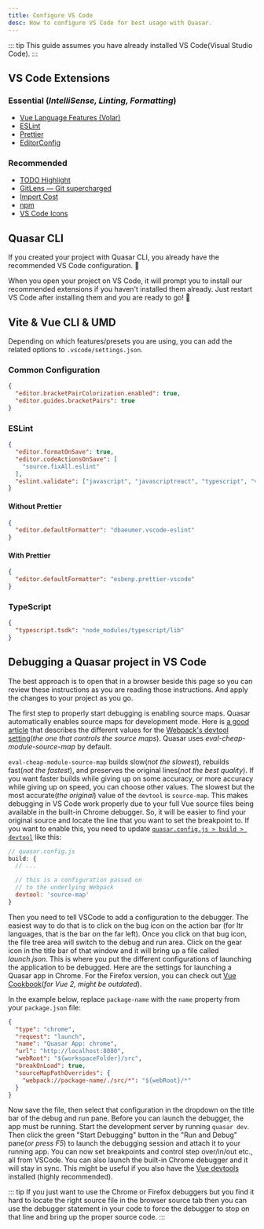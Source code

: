 ```yaml
---
title: Configure VS Code
desc: How to configure VS Code for best usage with Quasar.
---
```


::: tip
This guide assumes you have already installed VS Code(Visual Studio Code).
:::

## VS Code Extensions

### Essential (_IntelliSense, Linting, Formatting_)

- [Vue Language Features (Volar)](https://marketplace.visualstudio.com/items?itemName=johnsoncodehk.volar)
- [ESLint](https://marketplace.visualstudio.com/items?itemName=dbaeumer.vscode-eslint)
- [Prettier](https://marketplace.visualstudio.com/items?itemName=esbenp.prettier-vscode)
- [EditorConfig](https://marketplace.visualstudio.com/items?itemName=EditorConfig.EditorConfig)

### Recommended

- [TODO Highlight](https://marketplace.visualstudio.com/items?itemName=wayou.vscode-todo-highlight)
- [GitLens — Git supercharged](https://marketplace.visualstudio.com/items?itemName=eamodio.gitlens)
- [Import Cost](https://marketplace.visualstudio.com/items?itemName=wix.vscode-import-cost)
- [npm](https://marketplace.visualstudio.com/items?itemName=eg2.vscode-npm-script)
- [VS Code Icons](https://marketplace.visualstudio.com/items?itemName=vscode-icons-team.vscode-icons)

## Quasar CLI

If you created your project with Quasar CLI, you already have the recommended VS Code configuration. 💪

When you open your project on VS Code, it will prompt you to install our recommended extensions if you haven't installed them already.
Just restart VS Code after installing them and you are ready to go! 🚀

## Vite & Vue CLI & UMD

Depending on which features/presets you are using, you can add the related options to `.vscode/settings.json`.

### Common Configuration

```json
{
  "editor.bracketPairColorization.enabled": true,
  "editor.guides.bracketPairs": true
}
```

### ESLint

```json
{
  "editor.formatOnSave": true,
  "editor.codeActionsOnSave": [
    "source.fixAll.eslint"
  ],
  "eslint.validate": ["javascript", "javascriptreact", "typescript", "vue"]
}
```

#### Without Prettier

```json
{
  "editor.defaultFormatter": "dbaeumer.vscode-eslint"
}
```

#### With Prettier

```json
{
  "editor.defaultFormatter": "esbenp.prettier-vscode"
}
```

### TypeScript

```json
{
  "typescript.tsdk": "node_modules/typescript/lib"
}
```

## Debugging a Quasar project in VS Code

The best approach is to open that in a browser beside this page so you can review these instructions as you are reading those instructions. And apply the changes to your project as you go.

The first step to properly start debugging is enabling source maps. Quasar automatically enables source maps for development mode. Here is [a good article](https://blog.scottlogic.com/2017/11/01/webpack-source-map-options-quick-guide.html) that describes the different values for the [Webpack's devtool setting](https://webpack.js.org/configuration/devtool/)(_the one that controls the source maps_). Quasar uses _eval-cheap-module-source-map_ by default.

`eval-cheap-module-source-map` builds slow(_not the slowest_), rebuilds fast(_not the fastest_), and preserves the original lines(_not the best quality_). If you want faster builds while giving up on some accuracy, or more accuracy while giving up on speed, you can choose other values. The slowest but the most accurate(_the original_) value of the `devtool` is `source-map`. This makes debugging in VS Code work properly due to your full Vue source files being available in the built-in Chrome debugger. So, it will be easier to find your original source and locate the line that you want to set the breakpoint to. If you want to enable this, you need to update [`quasar.config.js > build > devtool`](/quasar-cli-webpack/quasar-config-js#property-build) like this:

```js
// quasar.config.js
build: {
  // ...

  // this is a configuration passed on
  // to the underlying Webpack
  devtool: 'source-map'
}
```

Then you need to tell VSCode to add a configuration to the debugger. The easiest way to do that is to click on the bug icon on the action bar (for ltr languages, that is the bar on the far left). Once you click on that bug icon, the file tree area will switch to the debug and run area. Click on the gear icon in the title bar of that window and it will bring up a file called _launch.json_. This is where you put the different configurations of launching the application to be debugged. Here are the settings for launching a Quasar app in Chrome. For the Firefox version, you can check out [Vue Cookbook](https://v2.vuejs.org/v2/cookbook/debugging-in-vscode.html#Launching-the-Application-from-VS-Code)(_for Vue 2, might be outdated_).

In the example below, replace `package-name` with the `name` property from your `package.json` file:

```json
{
  "type": "chrome",
  "request": "launch",
  "name": "Quasar App: chrome",
  "url": "http://localhost:8080",
  "webRoot": "${workspaceFolder}/src",
  "breakOnLoad": true,
  "sourceMapPathOverrides": {
    "webpack://package-name/./src/*": "${webRoot}/*"
  }
}
```

Now save the file, then select that configuration in the dropdown on the title bar of the debug and run pane. Before you can launch the debugger, the app must be running. Start the development server by running `quasar dev`. Then click the green "Start Debugging" button in the "Run and Debug" pane(_or press F5_) to launch the debugging session and attach it to your running app. You can now set breakpoints and control step over/in/out etc., all from VSCode. You can also launch the built-in Chrome debugger and it will stay in sync. This might be useful if you also have the [Vue devtools](https://chrome.google.com/webstore/detail/vuejs-devtools/nhdogjmejiglipccpnnnanhbledajbpd) installed (highly recommended).

::: tip
If you just want to use the Chrome or Firefox debuggers but you find it hard to locate the right source file in the browser source tab then you can use the debugger statement in your code to force the debugger to stop on that line and bring up the proper source code.
:::
